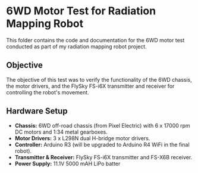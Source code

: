 # 6WD Motor Test for Radiation Mapping Robot

This folder contains the code and documentation for the 6WD motor test conducted as part of my radiation mapping robot project.

## Objective

The objective of this test was to verify the functionality of the 6WD chassis, the motor drivers, and the FlySky FS-i6X transmitter and receiver for controlling the robot's movement.

## Hardware Setup

* **Chassis:** 6WD off-road chassis (from Pixel Electric) with 6 x 17000 rpm DC motors and 1:34 metal gearboxes.
* **Motor Drivers:** 3 x L298N dual H-bridge motor drivers.
* **Controller:** Arduino R3 (will be upgraded to Arduino R4 WiFi in the final robot).
* **Transmitter & Receiver:** FlySky FS-i6X transmitter and FS-X6B receiver.
* **Power Supply:** 11.1V 5000 mAH LiPo batter

